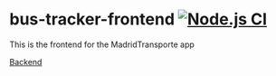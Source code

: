 # bus-tracker-frontend [![Node.js CI](https://github.com/xBaank/bus-tracker-front/actions/workflows/node.js.yml/badge.svg)](https://github.com/xBaank/bus-tracker-front/actions/workflows/node.js.yml)
This is the frontend for the MadridTransporte app

[Backend](https://github.com/xBaank/bus-tracker-back)


